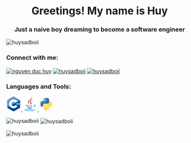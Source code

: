 
<h1 align="center">Greetings! My name is Huy</h1>
<h3 align="center">Just a naive boy dreaming to become a software engineer</h3>

<p align="left"> <img src="https://komarev.com/ghpvc/?username=huysadboii&label=Profile%20views&color=0e75b6&style=flat" alt="huysadboii" /> </p>

<h3 align="left">Connect with me:</h3>
<p align="left">
<a href="https://www.facebook.com/profile.php?id=100014113293240&locale=vi_VN" target="blank"><img align="center" src="https://raw.githubusercontent.com/rahuldkjain/github-profile-readme-generator/master/src/images/icons/Social/facebook.svg" alt="nguyen duc huy" height="30" width="40" /></a>
<a href="https://www.hackerrank.com/profile/h24020161" target="blank"><img align="center" src="https://raw.githubusercontent.com/rahuldkjain/github-profile-readme-generator/master/src/images/icons/Social/hackerrank.svg" alt="huysadboii" height="30" width="40" /></a>
<a href="https://www.leetcode.com/huysadboii" target="blank"><img align="center" src="https://raw.githubusercontent.com/rahuldkjain/github-profile-readme-generator/master/src/images/icons/Social/leet-code.svg" alt="huysadboii" height="30" width="40" /></a>
</p>

<h3 align="left">Languages and Tools:</h3>
<p align="left"> <a href="https://www.w3schools.com/cpp/" target="_blank" rel="noreferrer"> <img src="https://raw.githubusercontent.com/devicons/devicon/master/icons/cplusplus/cplusplus-original.svg" alt="cplusplus" width="40" height="40"/> </a> <a href="https://www.java.com" target="_blank" rel="noreferrer"> <img src="https://raw.githubusercontent.com/devicons/devicon/master/icons/java/java-original.svg" alt="java" width="40" height="40"/> </a> <a href="https://www.python.org" target="_blank" rel="noreferrer"> <img src="https://raw.githubusercontent.com/devicons/devicon/master/icons/python/python-original.svg" alt="python" width="40" height="40"/> </a> </p>

<p><img align="left" src="https://github-readme-stats.vercel.app/api/top-langs?username=huysadboii&show_icons=true&locale=en&layout=compact" alt="huysadboii" /></p>

<p>&nbsp;<img align="center" src="https://github-readme-stats.vercel.app/api?username=huysadboii&show_icons=true&locale=en" alt="huysadboii" /></p>

<p><img align="center" src="https://github-readme-streak-stats.herokuapp.com/?user=huysadboii&" alt="huysadboii" /></p>
